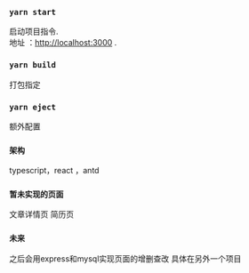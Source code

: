 

### `yarn start`

启动项目指令.<br />
地址 ：[http://localhost:3000](http://localhost:3000) .



### `yarn build`

打包指定

### `yarn eject`

额外配置

### `架构`
typescript，react ，antd

### `暂未实现的页面`
文章详情页
简历页

### `未来`
之后会用express和mysql实现页面的增删查改
具体在另外一个项目

